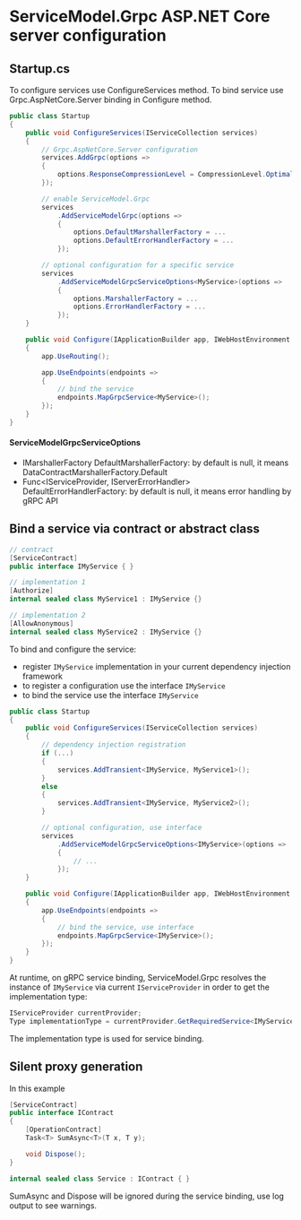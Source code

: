 # ServiceModel.Grpc ASP.NET Core server configuration

## Startup.cs

To configure services use ConfigureServices method.
To bind service use Grpc.AspNetCore.Server binding in Configure method.

``` c#
public class Startup
{
    public void ConfigureServices(IServiceCollection services)
    {
        // Grpc.AspNetCore.Server configuration
        services.AddGrpc(options =>
        {
            options.ResponseCompressionLevel = CompressionLevel.Optimal;
        });

        // enable ServiceModel.Grpc
        services
            .AddServiceModelGrpc(options =>
            {
                options.DefaultMarshallerFactory = ...
                options.DefaultErrorHandlerFactory = ...
            });

        // optional configuration for a specific service
        services
            .AddServiceModelGrpcServiceOptions<MyService>(options =>
            {
                options.MarshallerFactory = ...
                options.ErrorHandlerFactory = ...
            });
    }

    public void Configure(IApplicationBuilder app, IWebHostEnvironment env)
    {
        app.UseRouting();

        app.UseEndpoints(endpoints =>
        {
            // bind the service
            endpoints.MapGrpcService<MyService>();
        });
    }
}
```

#### ServiceModelGrpcServiceOptions

- IMarshallerFactory DefaultMarshallerFactory: by default is null, it means DataContractMarshallerFactory.Default
- Func<IServiceProvider, IServerErrorHandler> DefaultErrorHandlerFactory: by default is null, it means error handling by gRPC API

## Bind a service via contract or abstract class

``` c#
// contract
[ServiceContract]
public interface IMyService { }

// implementation 1
[Authorize]
internal sealed class MyService1 : IMyService {}

// implementation 2
[AllowAnonymous]
internal sealed class MyService2 : IMyService {}
```

To bind and configure the service:

- register `IMyService` implementation in your current dependency injection framework
- to register a configuration use the interface `IMyService`
- to bind the service use the interface `IMyService`

``` c#
public class Startup
{
    public void ConfigureServices(IServiceCollection services)
    {
        // dependency injection registration
        if (...)
        {
            services.AddTransient<IMyService, MyService1>();
        }
        else
        {
            services.AddTransient<IMyService, MyService2>();
        }

        // optional configuration, use interface
        services
            .AddServiceModelGrpcServiceOptions<IMyService>(options =>
            {
                // ...
            });
    }

    public void Configure(IApplicationBuilder app, IWebHostEnvironment env)
    {
        app.UseEndpoints(endpoints =>
        {
            // bind the service, use interface
            endpoints.MapGrpcService<IMyService>();
        });
    }
}
```

At runtime, on gRPC service binding, ServiceModel.Grpc resolves the instance of `IMyService` via current `IServiceProvider` in order to get the implementation type:

``` c#
IServiceProvider currentProvider;
Type implementationType = currentProvider.GetRequiredService<IMyService>().GetType();
```

The implementation type is used for service binding.

## Silent proxy generation

In this example

``` c#
[ServiceContract]
public interface IContract
{
    [OperationContract]
    Task<T> SumAsync<T>(T x, T y);

    void Dispose();
}

internal sealed class Service : IContract { }
```

SumAsync and Dispose will be ignored during the service binding, use log output to see warnings.
